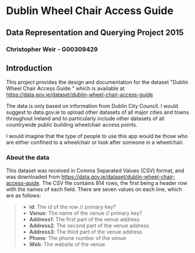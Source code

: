 # Dublin Wheel Chair Access Guide

## Data Representation and Querying Project 2015

### Christopher Weir - G00309429

## Introduction
This project provides the design and documentation for the dataset "Dublin Wheel Chair Access Guide
" which is available at https://data.gov.ie/dataset/dublin-wheel-chair-access-guide

The data is only based on information from Dublin City Council. I would suggest to data.gov.ie to upload other datasets of all major cities and towns throughout Ireland and to particularly include other datasets of all countrywide public building wheelchair access points.

I would imagine that the type of people to use this app would be those who are either confined to a wheelchair or look after someone in a wheelchair.

### About the data

This dataset was received in Comma Separated Values (CSV) format, and was downloaded from https://data.gov.ie/dataset/dublin-wheel-chair-access-guide.
The CSV file contains 814 rows, the first being a header row with the names of each field.
There are seven values on each line, which are as follows:

> * **id**: The id of the row // primary key?
> * **Venue**: The name of the venue // primary key?
> * **Address1**: The first part of the venue address
> * **Address2**: The second part of the venue address
> * **Address3**: The third part of the venue address
> * **Phone**: The phone number of the venue
> * **Web**: The website of the venue

